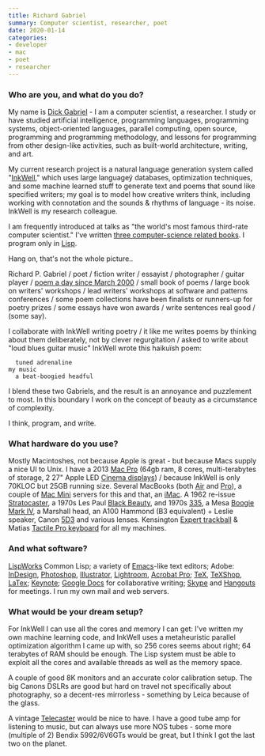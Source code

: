 ```yaml
---
title: Richard Gabriel
summary: Computer scientist, researcher, poet
date: 2020-01-14
categories:
- developer
- mac
- poet
- researcher
---
```


### Who are you, and what do you do?

My name is [Dick Gabriel](https://dreamsongs.com/ "Richard's website.") - I am a computer scientist, a researcher. I study or have studied artificial intelligence, programming languages, programming systems, object-oriented languages, parallel computing, open source, programming and programming methodology, and lessons for programming from other design-like activities, such as built-world architecture, writing, and art. 

My current research project is a natural language generation system called "[InkWell](https://dreamsongs.com/Files/InkWellTuring.pdf "Details about the InkWell project (PDF).")," which uses large languageÿ databases, optimization techniques, and some machine learned stuff to generate text and poems that sound like specified writers; my goal is to model how creative writers think, including working with connotation and the sounds & rhythms of language - its noise. InkWell is my research colleague.

I am frequently introduced at talks as "the world's most famous third-rate computer scientist." I've written [three computer-science related books](https://dreamsongs.com/Books.html "Richard's published books."). I program only in [Lisp][].

Hang on, that's not the whole picture..

Richard P. Gabriel / poet / fiction writer / essayist / photographer / guitar player / [poem a day since March 2000](https://dreamsongs.com/DailyPoems.html "Richard's daily poems.") / small book of poems / large book on writers' workshops / lead writers' workshops at software and patterns conferences / some poem collections have been finalists or runners-up for poetry prizes / some essays have won awards / write sentences real good / (some say). 

I collaborate with InkWell writing poetry / it like me writes poems by thinking about them deliberately, not by clever regurgitation / asked to write about "loud blues guitar music" InkWell wrote this haikuïsh poem:

      tuned adrenaline
    my music
      a beat-boogied headful

I blend these two Gabriels, and the result is an annoyance and puzzlement to most. In this boundary I work on the concept of beauty as a circumstance of complexity. 

I think, program, and write.

### What hardware do you use?

Mostly Macintoshes, not because Apple is great - but because Macs supply a nice UI to Unix. I have a 2013 [Mac Pro][mac-pro] (64gb ram, 8 cores, multi-terabytes of storage, 2 27" Apple LED [Cinema displays][cinema-display]) / because InkWell is only 70KLOC but 25GB running size. Several MacBooks (both [Air][macbook-air] and [Pro][macbook-pro]), a couple of [Mac Mini][mac-mini] servers for this and that, an [iMac][]. A 1962 re-issue [Stratocaster][], a 1970s Les Paul [Black Beauty][black-beauty], and 1970s [335][es-335], a Mesa [Boogie Mark IV][boogie-mark-iv], a Marshall head, an A100 Hammond (B3 equivalent) + Leslie speaker, Canon [5D3][eos-5d-mark-iii] and various lenses. Kensington [Expert trackball][expert-mouse] & Matias [Tactile Pro keyboard][tactile-pro] for all my machines. 

### And what software?

[LispWorks][] Common Lisp; a variety of [Emacs][]-like text editors; Adobe: [InDesign][], [Photoshop][], [Illustrator][], [Lightroom][], [Acrobat Pro][acrobat-pro]; [TeX][], [TeXShop][], [LaTex][]; [Keynote][]; [Google Docs][google-docs] for collaborative writing; [Skype][] and [Hangouts][google-hangouts] for meetings. I run my own mail and web servers. 

### What would be your dream setup?

For InkWell I can use all the cores and memory I can get: I've written my own machine learning code, and InkWell uses a metaheuristic parallel optimization algorithm I came up with, so 256 cores seems about right; 64 terabytes of RAM should be enough. The Lisp system must be able to exploit all the cores and available threads as well as the memory space.

A couple of good 8K monitors and an accurate color calibration setup. The big Canons DSLRs are good but hard on travel not specifically about photography, so a decent-res mirrorless - something by Leica because of the glass.

A vintage [Telecaster][] would be nice to have. I have a good tube amp for listening to music, but can always use more NOS tubes - some more (multiple of 2) Bendix 5992/6V6GTs would be great, but I think I got the last two on the planet.

[acrobat-pro]: https://www.adobe.com/acrobat/acrobat-pro.html "PDF software."
[black-beauty]: https://www.epiphone.com/Products/Les-Paul/Les-Paul-Black-Beauty-3.aspx "An electric guitar."
[boogie-mark-iv]: https://www.mesaboogie.com/support/out-of-production/mark-iv.html "An guitar amp."
[cinema-display]: https://en.wikipedia.org/wiki/Apple_Cinema_Display "An LCD display."
[emacs]: http://www.gnu.org/software/emacs/ "A free open-source text editor."
[eos-5d-mark-iii]: https://www.usa.canon.com/cusa/consumer/products/cameras/slr_cameras/eos_5d_mark_iii "A 22.3 megapixel DSLR."
[es-335]: https://en.wikipedia.org/wiki/Gibson_ES-335 "An electric guitar."
[expert-mouse]: http://web.archive.org/web/20210508225247/http://www.amazon.com/Kensington-Expert-Mouse-Optical-Trackball/dp/B00009KH63 "A 4 button trackball."
[google-docs]: https://en.wikipedia.org/wiki/Google_Docs "A web-based office suite."
[google-hangouts]: https://mail.google.com/chat "A voice, video and text chat service."
[illustrator]: https://www.adobe.com/products/illustrator.html "A vector graphics editor."
[imac]: https://www.apple.com/imac-24/ "An all-in-one computer."
[indesign]: https://www.adobe.com/products/indesign.html "A desktop/web publishing application."
[keynote]: https://www.apple.com/keynote/ "Presentation software for the Mac."
[latex]: https://www.latex-project.org/ "Typesetting software."
[lightroom]: https://www.adobe.com/products/photoshop-lightroom.html "Photo management and editing software."
[lisp]: https://en.wikipedia.org/wiki/Lisp_(programming_language) "An old programming language."
[lispworks]: http://www.lispworks.com/products/lispworks.html "A Lisp IDE."
[mac-mini]: https://www.apple.com/mac-mini/ "A small desktop computer."
[mac-pro]: https://www.apple.com/mac-pro/ "The Intel-based Mac tower computer."
[macbook-air]: https://www.apple.com/macbook-air/ "A very thin laptop."
[macbook-pro]: https://www.apple.com/macbook-pro/ "A laptop."
[photoshop]: https://www.adobe.com/products/photoshop.html "A bitmap image editor."
[skype]: https://www.skype.com/en/ "Voice and video chat software."
[stratocaster]: https://en.wikipedia.org/wiki/Fender_Stratocaster "An electric guitar."
[tactile-pro]: http://www.matias.ca/tactilepro/ "A keyboard with keys like the Apple Extended keyboard."
[telecaster]: https://en.wikipedia.org/wiki/Fender_Telecaster "An electric guitar."
[tex]: https://en.wikipedia.org/wiki/TeX "A typesetting system."
[texshop]: https://pages.uoregon.edu/koch/texshop/ "A TeX preview tool for the Mac."
